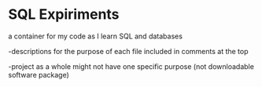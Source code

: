 # SQL Expiriments

a container for my code as I learn SQL and databases

-descriptions for the purpose of each file included in comments at the top

-project as a whole might not have one specific purpose (not downloadable software package)